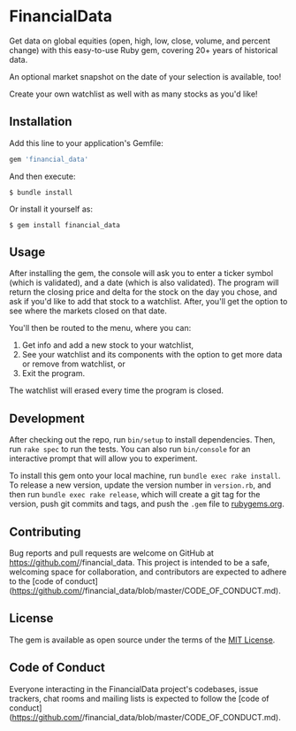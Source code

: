 # FinancialData

Get data on global equities (open, high, low, close, volume, and percent change) with this easy-to-use Ruby gem, covering 20+ years of historical data. 

An optional market snapshot on the date of your selection is available, too!

Create your own watchlist as well with as many stocks as you'd like!

## Installation

Add this line to your application's Gemfile:

```ruby
gem 'financial_data'
```

And then execute:

    $ bundle install

Or install it yourself as:

    $ gem install financial_data

## Usage

After installing the gem, the console will ask you to enter a ticker symbol (which is validated), and a date (which is also validated). The program will return the closing price and delta for the stock on the day you chose, and ask if you'd like to add that stock to a watchlist. After, you'll get the option to see where the markets closed on that date.

You'll then be routed to the menu, where you can:
1) Get info and add a new stock to your watchlist,
2) See your watchlist and its components with the option to get more data or remove from watchlist, or
3) Exit the program.

The watchlist will erased every time the program is closed.

## Development

After checking out the repo, run `bin/setup` to install dependencies. Then, run `rake spec` to run the tests. You can also run `bin/console` for an interactive prompt that will allow you to experiment.

To install this gem onto your local machine, run `bundle exec rake install`. To release a new version, update the version number in `version.rb`, and then run `bundle exec rake release`, which will create a git tag for the version, push git commits and tags, and push the `.gem` file to [rubygems.org](https://rubygems.org).

## Contributing

Bug reports and pull requests are welcome on GitHub at https://github.com/<github username>/financial_data. This project is intended to be a safe, welcoming space for collaboration, and contributors are expected to adhere to the [code of conduct](https://github.com/<github username>/financial_data/blob/master/CODE_OF_CONDUCT.md).


## License

The gem is available as open source under the terms of the [MIT License](https://opensource.org/licenses/MIT).

## Code of Conduct

Everyone interacting in the FinancialData project's codebases, issue trackers, chat rooms and mailing lists is expected to follow the [code of conduct](https://github.com/<github username>/financial_data/blob/master/CODE_OF_CONDUCT.md).
